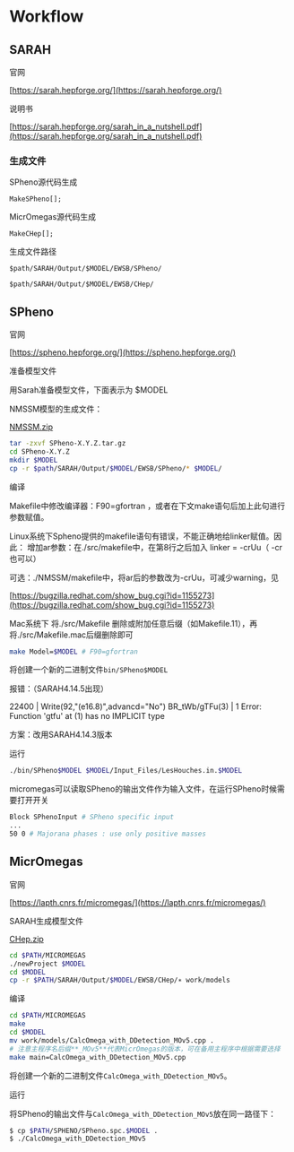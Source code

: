
# Workflow

## SARAH

官网

[https://sarah.hepforge.org/](https://sarah.hepforge.org/)

说明书

[https://sarah.hepforge.org/sarah_in_a_nutshell.pdf](https://sarah.hepforge.org/sarah_in_a_nutshell.pdf)

### 生成文件

SPheno源代码生成

`MakeSPheno[];`

MicrOmegas源代码生成

`MakeCHep[];`

生成文件路径

`$path/SARAH/Output/$MODEL/EWSB/SPheno/`

`$path/SARAH/Output/$MODEL/EWSB/CHep/`



## SPheno

官网

[https://spheno.hepforge.org/](https://spheno.hepforge.org/)

准备模型文件

用Sarah准备模型文件，下面表示为 $MODEL

NMSSM模型的生成文件：

[NMSSM.zip](file/NMSSM.zip)

```Bash
tar -zxvf SPheno-X.Y.Z.tar.gz
cd SPheno-X.Y.Z
mkdir $MODEL
cp -r $path/SARAH/Output/$MODEL/EWSB/SPheno/* $MODEL/

```


编译

Makefile中修改编译器：F90=gfortran ，或者在下文make语句后加上此句进行参数赋值。

Linux系统下Spheno提供的makefile语句有错误，不能正确地给linker赋值。因此：
增加ar参数：在./src/makefile中，在第8行之后加入 linker = -crUu（ -cr 也可以）

可选：./NMSSM/makefile中，将ar后的参数改为-crUu，可减少warning，见

[https://bugzilla.redhat.com/show_bug.cgi?id=1155273](https://bugzilla.redhat.com/show_bug.cgi?id=1155273)

Mac系统下 将./src/Makefile 删除或附加任意后缀（如Makefile.11），再将./src/Makefile.mac后缀删除即可

```Bash
make Model=$MODEL # F90=gfortran
```


将创建一个新的二进制文件`bin/SPheno$MODEL`

报错：（SARAH4.14.5出现）

22400 | Write(92,"(e16.8)",advancd="No") BR_tWb/gTFu(3)
           |                                                                          1
Error: Function 'gtfu' at (1) has no IMPLICIT type

方案：改用SARAH4.14.3版本

运行

```Bash
./bin/SPheno$MODEL $MODEL/Input_Files/LesHouches.in.$MODEL
```


micromegas可以读取SPheno的输出文件作为输入文件，在运行SPheno时候需要打开开关

```Bash
Block SPhenoInput # SPheno specific input
...
50 0 # Majorana phases : use only positive masses
```


## MicrOmegas

官网

[https://lapth.cnrs.fr/micromegas/](https://lapth.cnrs.fr/micromegas/)

SARAH生成模型文件

[CHep.zip](file/CHep.zip)

```Bash
cd $PATH/MICROMEGAS
./newProject $MODEL
cd $MODEL
cp -r $PATH/SARAH/Output/$MODEL/EWSB/CHep/∗ work/models
```


编译

```Bash
cd $PATH/MICROMEGAS
make
cd $MODEL
mv work/models/CalcOmega_with_DDetection_MOv5.cpp . 
# 注意主程序名后缀**_MOv5**代表MicrOmegas的版本，可在备用主程序中根据需要选择
make main=CalcOmega_with_DDetection_MOv5.cpp
```


将创建一个新的二进制文件`CalcOmega_with_DDetection_MOv5`。

运行

将SPheno的输出文件与`CalcOmega_with_DDetection_MOv5`放在同一路径下：

```Bash
$ cp $PATH/SPHENO/SPheno.spc.$MODEL .
$ ./CalcOmega_with_DDetection_MOv5
```




